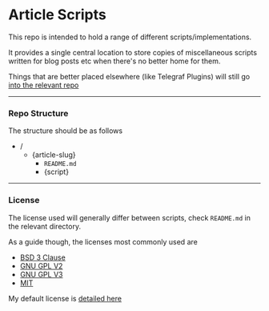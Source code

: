 # Article Scripts

This repo is intended to hold a range of different scripts/implementations.

It provides a single central location to store copies of miscellaneous scripts written for blog posts etc when there's no better home for them.

Things that are better placed elsewhere (like Telegraf Plugins) will still go [into the relevant repo](https://github.com/bentasker/telegraf-plugins)

----

### Repo Structure

The structure should be as follows

* /
  * {article-slug}
    * `README.md`
    * {script}
    

----

### License

The license used will generally differ between scripts, check `README.md` in the relevant directory.

As a guide though, the licenses most commonly used are 

* [BSD 3 Clause](https://www.bentasker.co.uk/pages/licenses/bsd-3-clause.html)
* [GNU GPL V2](https://www.bentasker.co.uk/pages/licenses/gnu-gpl-v2.html)
* [GNU GPL V3](https://www.bentasker.co.uk/pages/licenses/gnu-gpl-v2.html)
* [MIT](https://www.bentasker.co.uk/pages/licenses/mit-license.html)

My default license is [detailed here](https://www.bentasker.co.uk/pages/licensedetails.html)
